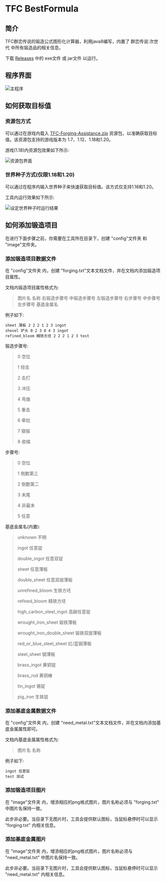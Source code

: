 # TFC BestFormula

## 简介

TFC群峦传说的锻造公式图形化计算器，利用java8编写，内置了 群峦传说:次世代 中所有锻造品的相关信息。

下载 [Releases](https://github.com/EnableAria/TFC-BestFormula/releases) 中的 exe文件 或 jar文件 以运行。

## 程序界面

![](/img/main.png "主程序")

## 如何获取目标值

### 资源包方式

可以通过在游戏内载入 [TFC-Forging-Assistance.zip](https://github.com/EnableAria/TFC-BestFormula/releases/tag/resourcepacks) 资源包，以准确获取目标值。该资源包支持的游戏版本为 1.7、1.12、1.18和1.20。

游戏(1.18)内资源包效果如下所示:

![](/img/game.png "资源包界面")

### 世界种子方式(仅限1.18和1.20)

可以通过在程序内输入世界种子来快速获取目标值。该方式仅支持1.18和1.20。

工具内运行效果如下所示:

![](/img/seedrun.png "设定世界种子时运行结果")

## 如何添加锻造项目

在进行下面步骤之前，你需要在工具所在目录下，创建 "config"文件夹 和 "image"文件夹。

### 添加锻造项目数据文件

在 "config"文件夹 内，创建 "forging.txt"文本文档文件，并在文档内添加锻造项目属性。

文档内锻造项目属性格式为:

>图片名 名称 右锻造步骤号 中锻造步骤号 左锻造步骤号 右步骤号 中步骤号 左步骤号 基底金属名

例子如下:

```
sheet 薄板 2 2 2 1 2 3 ingot
shovel 铲头 0 2 3 0 4 3 ingot
refined_bloom 精铁方坯 2 2 2 1 2 3 test
```

锻造步骤号:

>0 空位
>
>1 轻击
>
>2 击打
>
>3 冲压
>
>4 弯曲
>
>5 重击
>
>6 牵拉
>
>7 镦锻
>
>8 收缩

步骤号:

>0 空位
>
>1 倒数第三
>
>2 倒数第二
>
>3 末尾
>
>4 非最末
>
>5 任意

基底金属名(内置):

>unknown 不明
>
>ingot 任意锭
>
>double_ingot 任意双锭
>
>sheet 任意薄板
>
>double_sheet 任意双层薄板
>
>unrefined_bloom 生铁方坯
>
>refined_bloom 精铁方坯
>
>high_carbon_steel_ingot 高碳任意锭
>
>wrought_iron_sheet 锻铁薄板
>
>wrought_iron_double_sheet 锻铁双层薄板
>
>red_or_blue_steel_sheet 红/蓝钢薄板
>
>steel_sheet 钢薄板
>
>brass_ingot 黄铜锭
>
>brass_rod 黄铜棒
>
>tin_ingot 锡锭
>
>pig_iron 生铁锭

### 添加基底金属数据文件

在 "config"文件夹 内，创建 "need_metal.txt"文本文档文件，并在文档内添加基底金属属性即可。

文档内基底金属属性格式为:

>图片名 名称

例子如下:

```
ingot 任意锭
test 测试
```

### 添加锻造项目图片

在 "image"文件夹 内，增添相应的png格式图片，图片名称必须与 "forging.txt" 中图片名保持一致。

此步非必要。当目录下无图片时，工具会提供默认图标，当鼠标悬停时可以显示 "forging.txt" 内相关信息。

### 添加基底金属图片

在 "image"文件夹 内，增添相应的png格式图片，图片名称必须与 "need_metal.txt" 中图片名保持一致。

此步非必要。当目录下无图片时，工具会提供默认图标，当鼠标悬停时可以显示 "need_metal.txt" 内相关信息。